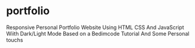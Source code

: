 # portfolio
 
 Responsive Personal Portfolio Website Using HTML CSS And JavaScript Wiith Dark/Light Mode Based on a Bedimcode Tutorial And Some Personal touchs
